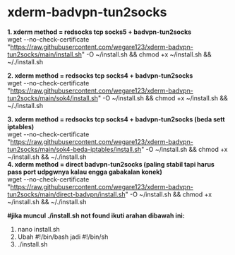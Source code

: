 # xderm-badvpn-tun2socks
**1. xderm method = redsocks tcp socks5 + badvpn-tun2socks**
<br>
wget --no-check-certificate "https://raw.githubusercontent.com/wegare123/xderm-badvpn-tun2socks/main/install.sh" -O ~/install.sh && chmod +x ~/install.sh && ~/./install.sh

**2. xderm method = redsocks tcp socks4 + badvpn-tun2socks**
<br>
wget --no-check-certificate "https://raw.githubusercontent.com/wegare123/xderm-badvpn-tun2socks/main/sok4/install.sh" -O ~/install.sh && chmod +x ~/install.sh && ~/./install.sh

**3. xderm method = redsocks tcp socks4 + badvpn-tun2socks (beda sett iptables)**
<br>
wget --no-check-certificate "https://raw.githubusercontent.com/wegare123/xderm-badvpn-tun2socks/main/sok4-beda-iptables/install.sh" -O ~/install.sh && chmod +x ~/install.sh && ~/./install.sh
<br>
**4. xderm method = direct badvpn-tun2socks (paling stabil tapi harus pass port udpgwnya kalau engga gabakalan konek)**
<br>
wget --no-check-certificate "https://raw.githubusercontent.com/wegare123/xderm-badvpn-tun2socks/main/direct-badvpn/install.sh" -O ~/install.sh && chmod +x ~/install.sh && ~/./install.sh

**#jika muncul ./install.sh not found ikuti arahan dibawah ini:**
<br>
1. nano install.sh
2. Ubah #!/bin/bash jadi #!/bin/sh
3. ./install.sh
